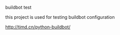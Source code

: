 buildbot test

this project is used for testing buildbot configuration

http://timd.cn/python-buildbot/
